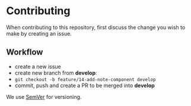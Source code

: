 # Contributing

When contributing to this repository, first discuss the change you wish to make by creating an issue.

## Workflow

- create a new issue
- create new branch from **develop**:
 - `git checkout -b feature/14-add-note-component develop`
- commit, push and create a PR to be merged into **develop**

We use [SemVer](http://semver.org/) for versioning.
